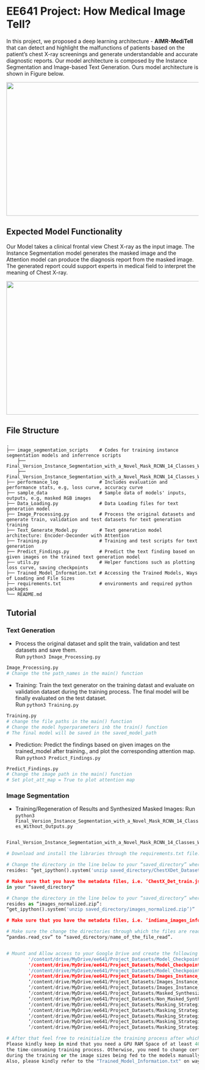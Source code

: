 # EE641 Project: How Medical Image Tell? 
In this project, we proposed a deep learning architecture - **AIMR-MediTell** that can detect and highlight the malfunctions of patients based on the patient’s chest X-ray screenings and generate understandable and accurate diagnostic reports. Our model architecture is composed by the Instance Segmentation and Image-based Text Generation. Ours model architecture is shown in Figure below. 

<img src="https://user-images.githubusercontent.com/63425702/236669671-2c4f58f4-8785-48d7-a5a3-012b024a08d4.jpg" width="700" height="350">

## Expected Model Functionality
Our Model takes a clinical frontal view Chest X-ray as the input image. The Instance Segmentation model generates the masked image and the Attention model can produce the diagnosis report from the masked image. The generated report could support experts in medical field to interpret the meaning of Chest X-ray. 

<img src="https://user-images.githubusercontent.com/63425702/236601842-a55dd16c-da53-4b19-90d6-a25c82c5dece.png" width="700" height="350">

## File Structure 

    .
    ├── image_segmentation_scripts    # Codes for training instance segmentation models and inferrence scripts
        ├── Final_Version_Instance_Segmentation_with_a_Novel_Mask_RCNN_14_Classes_Without_Outputs.ipynb
        ├── Final_Version_Instance_Segmentation_with_a_Novel_Mask_RCNN_14_Classes_Without_Outputs.py
    ├── performance_log               # Includes evaluation and performance stats, e.g, loss curve, accuracy curve
    ├── sample_data                   # Sample data of models' inputs, outputs, e.g, masked RGB images
    ├── Data_Loading.py               # Data Loading files for text generation model
    ├── Image_Processing.py           # Process the original datasets and generate train, validation and test datasets for text generation training
    ├── Text_Generate_Model.py        # Text generation model architecture: Encoder-Deconder with Attention
    ├── Training.py                   # Training and test scripts for text generation
    ├── Predict_Findings.py           # Predict the text finding based on given images on the trained text generation model
    ├── utils.py                      # Helper functions such as plotting loss curve, saving checkpoints
    ├── Trained_Model_Information.txt # Accessing the Trained Models, Ways of Loading and File Sizes
    ├── requirements.txt              # environments and required python packages
    └── README.md


## Tutorial
### Text Generation

+ Process the original dataset and split the train, validation and test datasets and save them. \
Run `python3 Image_Processing.py`
```Python
Image_Processing.py
# Change the the path_names in the main() function 
```


+ Training: Train the text generator on the training datast and evaluate on validation dataset during the training process. The final model will be finally evaluated on the test dataset. \
 Run `python3 Training.py`
```Python
Training.py
# change the file paths in the main() function
# Change the model hyperparameters inb the train() function
# The final model will be saved in the saved_model_path
```

+ Prediction: Predict the findings based on given images on the trained_model after training., and plot the corresponding attention map. \
     Run `python3 Predict_Findings.py`
```Python
Predict_Findings.py
# Change the image path in the main() function
# Set plot_att_map = True to plot attention map
```

### Image Segmentation

+ Training/Regeneration of Results and Synthesized Masked Images:
     Run `python3 Final_Version_Instance_Segmentation_with_a_Novel_Mask_RCNN_14_Classes_Without_Outputs.py`
```Python

Final_Version_Instance_Segmentation_with_a_Novel_Mask_RCNN_14_Classes_Without_Outputs.py

# Download and install the libraries through the requirements.txt file.

# Change the directory in the line below to your “saved_directory” where the zipped ChestXDet Dataset 
resides: “get_ipython().system('unzip saved_directory/ChestXDet_Dataset.zip’)”

# Make sure that you have the metadata files, i.e. ‘ChestX_Det_train.json’ and ‘ChestX_Det_test.json’ 
in your “saved_directory”

# Change the directory in the line below to your “saved_directory” where the zipped Indiana University Dataset
resides as “images_normalized.zip”:
“get_ipython().system('unzip saved_directory/images_normalized.zip’)”

# Make sure that you have the metadata files, i.e. ‘indiana_images_info.csv’ in your “saved_directory”

# Make sure the change the directories through which the files are read either via “json.open” or 
“pandas.read_csv” to “saved_directory/name_of_the_file_read”.


# Mount and Allow access to your Google Drive and create the following directories through your drive:
        '/content/drive/MyDrive/ee641/Project_Datasets/Model_Checkpoints_1’
        '/content/drive/MyDrive/ee641/Project_Datasets/Model_Checkpoints_2’
        '/content/drive/MyDrive/ee641/Project_Datasets/Model_Checkpoints_3’
        ‘/content/drive/MyDrive/ee641/Project_Datasets/Images_Instance_Segmentation_1/’
        ‘/content/drive/MyDrive/ee641/Project_Datasets/Images_Instance_Segmentation_2/‘
        ‘/content/drive/MyDrive/ee641/Project_Datasets/Images_Instance_Segmentation_3/’
        ‘/content/drive/MyDrive/ee641/Project_Datasets/Masked_Synthesized_Indiana_University_Dataset/’
        ‘/content/drive/MyDrive/ee641/Project_Datasets/Non_Masked_Synthesized_Indiana_University_Dataset/’
        ‘/content/drive/MyDrive/ee641/Project_Datasets/Masking_Strategies_Best_Model_05_Threshold/’
        ‘/content/drive/MyDrive/ee641/Project_Datasets/Masking_Strategies_Best_Model_06_Threshold/’
        ‘/content/drive/MyDrive/ee641/Project_Datasets/Masking_Strategies_Best_Model_07_Threshold/’
        ‘/content/drive/MyDrive/ee641/Project_Datasets/Masking_Strategies_Best_Model_08_Threshold/’
        ‘/content/drive/MyDrive/ee641/Project_Datasets/Masking_Strategies_Best_Model_Otsu_Threshold/’

# After that feel free to reinitialize the training process after which you can regenerate the results for. 
Please kindly keep in mind that you need a GPU RAM Space of at least 40 GB as a requirement to go through 
the time-consuming training process. Otherwise, you need to change certain parameters such as the batch size 
during the training or the image sizes being fed to the models manually to be inline with your computational requirements. 
Also, please kindly refer to the "Trained_Model_Information.txt" on ways to access the pretrained model files.
```
